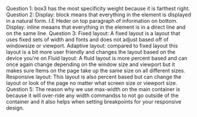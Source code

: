 Question 1: box3 has the most specificity weight because it is farthest right.
Question 2: Display: block means that everything in the element is displayed in a natural form. I.E Heder on top paragraph of information on bottom. Display: inline meaans that everything in the element is in a direct line and on the same line.
Question 3: 
Fixed layout: A fixed layout is a layout that uses fixed sets of width and fonts and does not adjust based off of windowsize or viewport. 
Adaptive layout: compared to fixed layout this layout is a bit more user friendly and changes the layout based on the device you're on
Fluid layout: A fluid layout is more percent based and can once again change depending on the window size and viewport but it makes sure Items on the page take up the same size on all different sizes.
Responsive layout: This layout is also percent based but can change the layout or look of the page no matter what screen size or viewport size. 
Question 5: The reason why we use max-width on the main container is because it will over-ride any width commandss to not go outside of the container and it also helps
when setting breakpoints for your responsive design. 